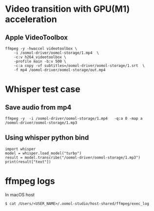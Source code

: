 # Video transition with GPU(M1) acceleration

## Apple VideoToolbox

```
ffmpeg -y -hwaccel videotoolbox \
    -i /oomol-driver/oomol-storage/1.mp4  \
    -c:v h264_videotoolbox \
    -profile main -b:v 500 \
    -c:a copy -vf subtitles=/oomol-driver/oomol-storage/1.srt  \
    -f mp4 /oomol-driver/oomol-storage/out.mp4
```

# Whisper test case

## Save audio from mp4

```
ffmpeg -y  -i /oomol-driver/oomol-storage/1.mp4   -q:a 0 -map a  /oomol-driver/oomol-storage/1.mp3
```
## Using whisper python bind

```
import whisper  
model = whisper.load_model("turbo")    
result = model.transcribe("/oomol-driver/oomol-storage/1.mp3")
print(result["text"])    
```


# ffmpeg logs

In macOS host
```
$ cat /Users/<USER_NAME>/.oomol-studio/host-shared/ffmpeg/exec_log
```
